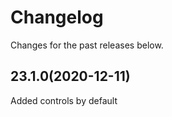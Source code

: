 Changelog
=========

Changes for the past releases below.
## 23.1.0(2020-12-11)
Added controls by default 
